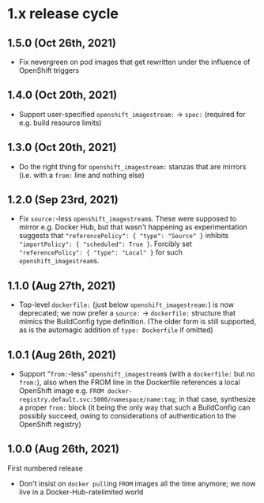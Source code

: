 # 1.x release cycle

## 1.5.0 (Oct 26th, 2021)

- Fix nevergreen on pod images that get rewritten under the influence of OpenShift triggers

## 1.4.0 (Oct 20th, 2021)

- Support user-specified `openshift_imagestream:` → `spec:` (required for e.g. build resource limits)

## 1.3.0 (Oct 20th, 2021)

- Do the right thing for `openshift_imagestream:` stanzas that are mirrors (i.e. with a `from:` line and nothing else)

## 1.2.0 (Sep 23rd, 2021)

- Fix `source:`-less `openshift_imagestream`s. These were supposed to mirror e.g. Docker Hub, but that wasn't happening as experimentation suggests that `"referencePolicy": { "type": "Source" }` inhibits `"importPolicy": { "scheduled": True }`. Forcibly set `"referencePolicy": { "type": "Local" }` for such `openshift_imagestream`s.

## 1.1.0 (Aug 27th, 2021)

- Top-level `dockerfile:` (just below `openshift_imagestream:`) is now deprecated; we now prefer a `source:` → `dockerfile:` structure that mimics the BuildConfig type definition. (The older form is still supported, as is the automagic addition of `type: Dockerfile` if omitted)

## 1.0.1 (Aug 26th, 2021)

- Support “`from:`-less” `openshift_imagestream`s (with a `dockerfile:` but no `from:`), also when the FROM line in the Dockerfile references a local OpenShift image e.g. `FROM docker-registry.default.svc:5000/namespace/name:tag`; in that case, synthesize a proper `from:` block (it being the only way that such a BuildConfig can possibly succeed, owing to considerations of authentication to the OpenShift registry)

## 1.0.0 (Aug 26th, 2021)

First numbered release

- Don't insist on `docker pull`ing `FROM` images all the time anymore; we now live in a Docker-Hub-ratelimited world
